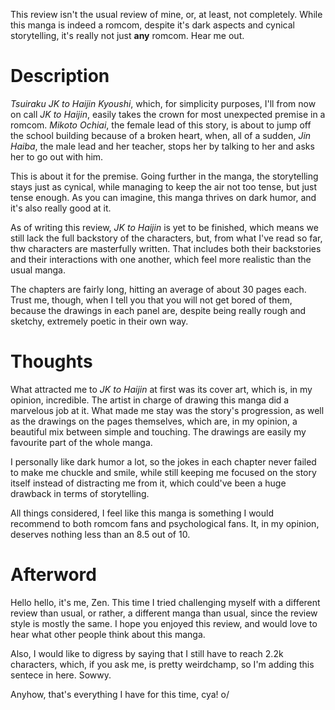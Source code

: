 This review isn't the usual review of mine, or, at least, not completely. While this manga is indeed a romcom, despite it's dark aspects and cynical storytelling, it's really not just **any** romcom. Hear me out.

# Description

_Tsuiraku JK to Haijin Kyoushi_, which, for simplicity purposes, I'll from now on call _JK to Haijin_, easily takes the crown for most unexpected premise in a romcom. _Mikoto Ochiai_, the female lead of this story, is about to jump off the school building because of a broken heart, when, all of a sudden, _Jin Haiba_, the male lead and her teacher, stops her by talking to her and asks her to go out with him.

This is about it for the premise. Going further in the manga, the storytelling stays just as cynical, while managing to keep the air not too tense, but just tense enough. As you can imagine, this manga thrives on dark humor, and it's also really good at it.

As of writing this review, _JK to Haijin_ is yet to be finished, which means we still lack the full backstory of the characters, but, from what I've read so far, thw characters are masterfully written. That includes both their backstories and their interactions with one another, which feel more realistic than the usual manga.

The chapters are fairly long, hitting an average of about 30 pages each. Trust me, though, when I tell you that you will not get bored of them, because the drawings in each panel are, despite being really rough and sketchy, extremely poetic in their own way.

# Thoughts

What attracted me to _JK to Haijin_ at first was its cover art, which is, in my opinion, incredible. The artist in charge of drawing this manga did a marvelous job at it. What made me stay was the story's progression, as well as the drawings on the pages themselves, which are, in my opinion, a beautiful mix between simple and touching. The drawings are easily my favourite part of the whole manga.

I personally like dark humor a lot, so the jokes in each chapter never failed to make me chuckle and smile, while still keeping me focused on the story itself instead of distracting me from it, which could've been a huge drawback in terms of storytelling.

All things considered, I feel like this manga is something I would recommend to both romcom fans and psychological fans. It, in my opinion, deserves nothing less than an 8.5 out of 10.

# Afterword

Hello hello, it's me, Zen. This time I tried challenging myself with a different review than usual, or rather, a different manga than usual, since the review style is mostly the same. I hope you enjoyed this review, and would love to hear what other people think about this manga.

Also, I would like to digress by saying that I still have to reach 2.2k characters, which, if you ask me, is pretty weirdchamp, so I'm adding this sentece in here. Sowwy.

Anyhow, that's everything I have for this time, cya! o/
